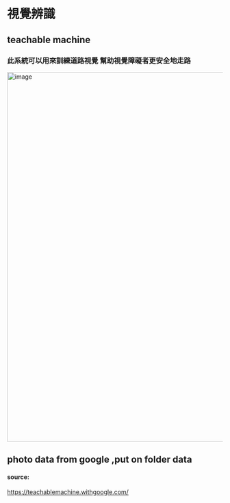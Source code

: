 # 視覺辨識
## teachable machine
### 此系統可以用來訓練道路視覺  幫助視覺障礙者更安全地走路
<img width="1007" height="864" alt="image" src="https://github.com/user-attachments/assets/1d38349c-c2c4-4f57-ad7f-cbe0943004cc" />

## photo data from google ,put on folder data

#### source:
https://teachablemachine.withgoogle.com/
